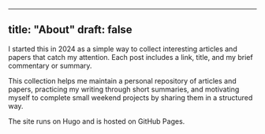 
---
title: "About"
draft: false
---
I started this in 2024 as a simple way to collect interesting articles and papers that catch my attention. Each post includes a link, title, and my brief commentary or summary.

This collection helps me maintain a personal repository of articles and papers, practicing my writing through short summaries, and motivating myself to complete small weekend projects by sharing them in a structured way.

The site runs on Hugo and is hosted on GitHub Pages.
